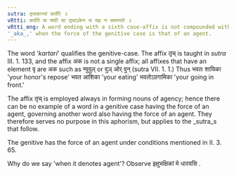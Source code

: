 ```yaml
---
sutra: तृजकाभ्यां कर्तरि ॥
vRtti: कर्तरि या षष्ठी सा तृचाऽकेन च सह न समस्यते ॥
vRtti_eng: A word ending with a sixth case-affix is not compounded with a word ending with '_trich_' or 
'_aka_,' when the force of the genitive case is that of an agent. 
---
```

The word '_kartari_' qualifies the genitive-case. The affix तृच् is taught in _sutra_ III. 1. 133, and the affix अक is not a single affix; all affixes that have an element वृ are अक such as ण्वुवुल् or वुञ्  ओर् वुन् (sutra VII. 1. 1.) Thus भवतः शायिका 'your honor's repose' भवत आशिका 'your eating' भवतोऽग्रगामिका 'your going in front.'
 
The affix तृच् is employed always in forming nouns of agency; hence there can be no example of a word in a genitive case having the force of an agent, governing another word also having the force of an agent. They therefore serves no purpose in this aphorism, but applies to the _sutra_s that follow. 

The genitive has the force of an agent under conditions mentioned in II. 3. 65.

Why do we say 'when it denotes agent'? Observe इक्षुभक्षिकां मे धारयसि .  
